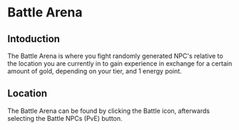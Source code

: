 # Battle Arena

## Intoduction

The Battle Arena is where you fight randomly generated NPC's relative to the location you are currently in to gain experience in exchange for a certain amount of gold, depending on your tier, and 1 energy point.

## Location

The Battle Arena can be found by clicking the Battle icon, afterwards selecting the Battle NPCs (PvE) button.
